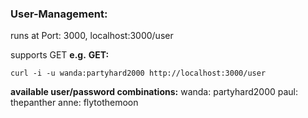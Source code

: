 ### User-Management:
runs at Port: 3000, localhost:3000/user

supports GET **e.g.**
**GET:**
```
curl -i -u wanda:partyhard2000 http://localhost:3000/user
```

**available user/password combinations:**
wanda: partyhard2000
paul: thepanther
anne: flytothemoon
